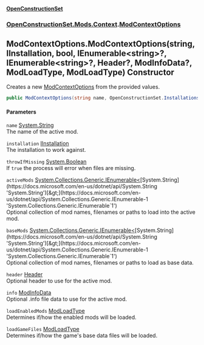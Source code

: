 #### [OpenConstructionSet](index.md 'index')
### [OpenConstructionSet.Mods.Context](index.md#OpenConstructionSet_Mods_Context 'OpenConstructionSet.Mods.Context').[ModContextOptions](0fvPZYrIPfE_d1zRcer52Q.md 'OpenConstructionSet.Mods.Context.ModContextOptions')
## ModContextOptions.ModContextOptions(string, IInstallation, bool, IEnumerable&lt;string&gt;?, IEnumerable&lt;string&gt;?, Header?, ModInfoData?, ModLoadType, ModLoadType) Constructor
Creates a new [ModContextOptions](0fvPZYrIPfE_d1zRcer52Q.md 'OpenConstructionSet.Mods.Context.ModContextOptions') from the provided values.  
```csharp
public ModContextOptions(string name, OpenConstructionSet.Installations.IInstallation installation, bool throwIfMissing=false, System.Collections.Generic.IEnumerable<string>? activeMods=null, System.Collections.Generic.IEnumerable<string>? baseMods=null, OpenConstructionSet.Data.Header? header=null, OpenConstructionSet.Mods.ModInfoData? info=null, OpenConstructionSet.Mods.ModLoadType loadEnabledMods=OpenConstructionSet.Mods.ModLoadType.None, OpenConstructionSet.Mods.ModLoadType loadGameFiles=OpenConstructionSet.Mods.ModLoadType.None);
```
#### Parameters
<a name='OpenConstructionSet_Mods_Context_ModContextOptions_ModContextOptions(string_OpenConstructionSet_Installations_IInstallation_bool_System_Collections_Generic_IEnumerable_string___System_Collections_Generic_IEnumerable_string___OpenConstructionSet_Data_Header__OpenConstructionSet_Mods_ModInfoData__OpenConstructionSet_Mods_ModLoadType_OpenConstructionSet_Mods_ModLoadType)_name'></a>
`name` [System.String](https://docs.microsoft.com/en-us/dotnet/api/System.String 'System.String')  
The name of the active mod.
  
<a name='OpenConstructionSet_Mods_Context_ModContextOptions_ModContextOptions(string_OpenConstructionSet_Installations_IInstallation_bool_System_Collections_Generic_IEnumerable_string___System_Collections_Generic_IEnumerable_string___OpenConstructionSet_Data_Header__OpenConstructionSet_Mods_ModInfoData__OpenConstructionSet_Mods_ModLoadType_OpenConstructionSet_Mods_ModLoadType)_installation'></a>
`installation` [IInstallation](+q+t_1kaSScZooYXO5QOWw.md 'OpenConstructionSet.Installations.IInstallation')  
The installation to work against.
  
<a name='OpenConstructionSet_Mods_Context_ModContextOptions_ModContextOptions(string_OpenConstructionSet_Installations_IInstallation_bool_System_Collections_Generic_IEnumerable_string___System_Collections_Generic_IEnumerable_string___OpenConstructionSet_Data_Header__OpenConstructionSet_Mods_ModInfoData__OpenConstructionSet_Mods_ModLoadType_OpenConstructionSet_Mods_ModLoadType)_throwIfMissing'></a>
`throwIfMissing` [System.Boolean](https://docs.microsoft.com/en-us/dotnet/api/System.Boolean 'System.Boolean')  
If `true` the process will error when files are missing.
  
<a name='OpenConstructionSet_Mods_Context_ModContextOptions_ModContextOptions(string_OpenConstructionSet_Installations_IInstallation_bool_System_Collections_Generic_IEnumerable_string___System_Collections_Generic_IEnumerable_string___OpenConstructionSet_Data_Header__OpenConstructionSet_Mods_ModInfoData__OpenConstructionSet_Mods_ModLoadType_OpenConstructionSet_Mods_ModLoadType)_activeMods'></a>
`activeMods` [System.Collections.Generic.IEnumerable&lt;](https://docs.microsoft.com/en-us/dotnet/api/System.Collections.Generic.IEnumerable-1 'System.Collections.Generic.IEnumerable`1')[System.String](https://docs.microsoft.com/en-us/dotnet/api/System.String 'System.String')[&gt;](https://docs.microsoft.com/en-us/dotnet/api/System.Collections.Generic.IEnumerable-1 'System.Collections.Generic.IEnumerable`1')  
Optional collection of mod names, filenames or paths to load into the active mod.
  
<a name='OpenConstructionSet_Mods_Context_ModContextOptions_ModContextOptions(string_OpenConstructionSet_Installations_IInstallation_bool_System_Collections_Generic_IEnumerable_string___System_Collections_Generic_IEnumerable_string___OpenConstructionSet_Data_Header__OpenConstructionSet_Mods_ModInfoData__OpenConstructionSet_Mods_ModLoadType_OpenConstructionSet_Mods_ModLoadType)_baseMods'></a>
`baseMods` [System.Collections.Generic.IEnumerable&lt;](https://docs.microsoft.com/en-us/dotnet/api/System.Collections.Generic.IEnumerable-1 'System.Collections.Generic.IEnumerable`1')[System.String](https://docs.microsoft.com/en-us/dotnet/api/System.String 'System.String')[&gt;](https://docs.microsoft.com/en-us/dotnet/api/System.Collections.Generic.IEnumerable-1 'System.Collections.Generic.IEnumerable`1')  
Optional collection of mod names, filenames or paths to load as base data.
  
<a name='OpenConstructionSet_Mods_Context_ModContextOptions_ModContextOptions(string_OpenConstructionSet_Installations_IInstallation_bool_System_Collections_Generic_IEnumerable_string___System_Collections_Generic_IEnumerable_string___OpenConstructionSet_Data_Header__OpenConstructionSet_Mods_ModInfoData__OpenConstructionSet_Mods_ModLoadType_OpenConstructionSet_Mods_ModLoadType)_header'></a>
`header` [Header](y6Au0zwIM7btf+C21xR7ow.md 'OpenConstructionSet.Data.Header')  
Optional header to use for the active mod.
  
<a name='OpenConstructionSet_Mods_Context_ModContextOptions_ModContextOptions(string_OpenConstructionSet_Installations_IInstallation_bool_System_Collections_Generic_IEnumerable_string___System_Collections_Generic_IEnumerable_string___OpenConstructionSet_Data_Header__OpenConstructionSet_Mods_ModInfoData__OpenConstructionSet_Mods_ModLoadType_OpenConstructionSet_Mods_ModLoadType)_info'></a>
`info` [ModInfoData](ZdFSsCp5Yk427RM+q39Nmw.md 'OpenConstructionSet.Mods.ModInfoData')  
Optional .info file data to use for the active mod.
  
<a name='OpenConstructionSet_Mods_Context_ModContextOptions_ModContextOptions(string_OpenConstructionSet_Installations_IInstallation_bool_System_Collections_Generic_IEnumerable_string___System_Collections_Generic_IEnumerable_string___OpenConstructionSet_Data_Header__OpenConstructionSet_Mods_ModInfoData__OpenConstructionSet_Mods_ModLoadType_OpenConstructionSet_Mods_ModLoadType)_loadEnabledMods'></a>
`loadEnabledMods` [ModLoadType](xO6px+9R12hGk3SWOoCfLQ.md 'OpenConstructionSet.Mods.ModLoadType')  
Determines if/how the enabled mods will be loaded.
  
<a name='OpenConstructionSet_Mods_Context_ModContextOptions_ModContextOptions(string_OpenConstructionSet_Installations_IInstallation_bool_System_Collections_Generic_IEnumerable_string___System_Collections_Generic_IEnumerable_string___OpenConstructionSet_Data_Header__OpenConstructionSet_Mods_ModInfoData__OpenConstructionSet_Mods_ModLoadType_OpenConstructionSet_Mods_ModLoadType)_loadGameFiles'></a>
`loadGameFiles` [ModLoadType](xO6px+9R12hGk3SWOoCfLQ.md 'OpenConstructionSet.Mods.ModLoadType')  
Determines if/how the game's base data files will be loaded.
  
